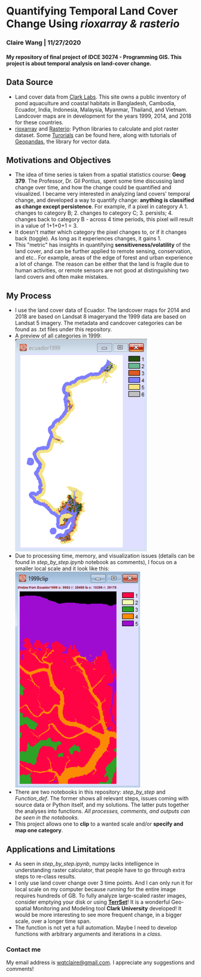# Quantifying Temporal Land Cover Change Using *rioxarray & rasterio*
### Claire Wang | 11/27/2020
#### My repository of final project of IDCE 30274 - Programming GIS. This project is about temporal analysis on land-cover change.

## Data Source
- Land cover data from [Clark Labs](https://clarklabs.org/aquaculture/). This site owns a public inventory of pond aquaculture and coastal habitats in Bangladesh, Cambodia, Ecuador, India, Indonesia, Malaysia, Myanmar, Thailand, and Vietnam. Landcover maps are in development for the years 1999, 2014, and 2018 for these countries. 
- [rioxarray](https://corteva.github.io/rioxarray/stable/) and [Rasterio](https://rasterio.readthedocs.io/en/latest/): Python libraries to calculate and plot raster dataset. Some [Turorials](https://carpentries-incubator.github.io/geospatial-python/aio/index.html) can be found here, along with tutorials of [Geopandas](https://geopandas.org/), the library for vector data.

## Motivations and Objectives
- The idea of time series is taken from a spatial statistics course: **Geog 379**. The Professor, Dr. Gil Pontius, spent some time discussing land change over time, and how the change could be quantified and visualized. I became very interested in analyzing land covers' temporal change, and developed a way to quantify change: **anything is classified as change except persistence**. For example, if a pixel in category A 1. changes to category B; 2. changes to category C; 3. persists; 4. changes back to category B - across 4 time periods, this pixel will result in a value of 1+1+0+1 = 3. 
- It doesn't matter which category the pixel changes to, or if it changes back (toggle). As long as it experiences changes, it gains 1.
- This "metric" has insights in quantifying **sensitiveness/volatility** of the land cover, and can be further applied to remote sensing, conservation, and etc.. For example, areas of the edge of forest and urban experience a lot of change. The reason can be either that the land is fragile due to human activities, or remote sensors are not good at distinguishing two land covers and often make mistakes.

## My Process
- I use the land cover data of Ecuador. The landcover maps for 2014 and 2018 are based on Landsat 8 imageryand the 1999 data are based on Landsat 5 imagery. The metadata and candcover categories can be found as .txt files under this repository.
- A preview of all categories in 1999: 
<br/>![1999_all_category](image/ecuador1999.PNG)
- Due to processing time, memory, and visualization issues (details can be found in *step_by_step.ipynb* notebook as comments), I focus on a smaller local scale and it look like this:
<br/>![1999_clip](image/1999clip.PNG)
- There are two notebooks in this repository: *step_by_step* and *Function_def*. The former shows all relevant steps, issues coming with source data or Python itself, and my solutions. The latter puts together the analyses into functions. *All processes, comments, and outputs can be seen in the notebooks.*
- This project allows one to **clip** to a wanted scale and/or **specify and map one category**.

## Applications and Limitations
- As seen in *step_by_step.ipynb*, numpy lacks intelligence in understanding raster calculator, that people have to go through extra steps to re-class results.
- I only use land cover change over 3 time points. And I can only run it for local scale on my computer because running for the entire image requires hundreds of GB. To fully analyze large-scaled raster images, consider emptying your disk or using **[TerrSet](https://clarklabs.org/buy/)**! It is a wonderful Geo-spatial Monitoring and Modeling tool **Clark University** developed! It would be more interesting to see more frequent change, in a bigger scale, over a longer time span.
- The function is not yet a full automation. Maybe I need to develop functions with arbitrary arguments and iterations in a *class*.

### Contact me
My email address is wqtclaire@gmail.com. I appreciate any suggestions and comments!
